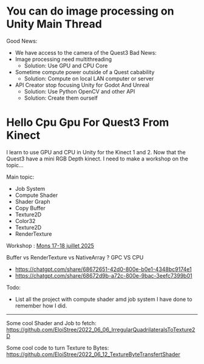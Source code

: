# You can do image processing on Unity Main Thread

Good News: 
- We have access to the camera of the Quest3
Bad News:
- Image processing need multithreading
  - Solution: Use GPU and CPU Core 
- Sometime compute power outside of a Quest cabability
  - Solution: Compute on local LAN computer or server
- API Creator stop focusing Unity for Godot And Unreal
  - Solution: Use Python OpenCV and other API
  - Solution: Create them ourself
 




# Hello Cpu Gpu For Quest3 From Kinect

I learn to use GPU and CPU in Unity for the Kinect 1 and 2. Now that the Quest3 have a mini RGB Depth kinect. I need to make a workshop on the topic...

Main topic:
- Job System
- Compute Shader
- Shader Graph
- Copy Buffer
- Texture2D
- Color32
- Texture2D
- RenderTexture



Workshop : [Mons 17-18 juillet 2025](https://github.com/EloiStree/HelloCpuGpuForQuest3FromKinect/tree/main/MonsJuly2025)




Buffer vs RenderTexture vs NativeArray<Color32> ? GPC VS CPU
- https://chatgpt.com/share/68672651-42d0-800e-b0e1-4348bc9174e1
- https://chatgpt.com/share/68672d9b-a72c-800e-9bac-3eefc7399b01

Todo:
- List all the project with compute shader amd job system I have done to remember how I did.



----------------

Some cool Shader and Job to fetch:  
https://github.com/EloiStree/2022_06_06_IrregularQuadrilateralsToTexture2D  


Some cool code to turn Texture to Bytes:    
https://github.com/EloiStree/2022_06_12_TextureByteTransfertShader  

